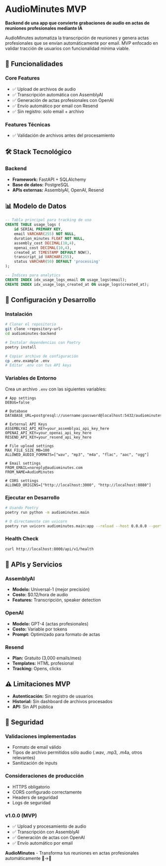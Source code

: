 # AudioMinutes MVP

**Backend de una app que convierte grabaciones de audio en actas de reuniones profesionales mediante IA**

AudioMinutes automatiza la transcripción de reuniones y genera actas profesionales que se envían automáticamente por email. MVP enfocado en validar tracción de usuarios con funcionalidad mínima viable.

## 🎯 Funcionalidades

### Core Features

- ✅ Upload de archivos de audio
- ✅ Transcripción automática con AssemblyAI
- ✅ Generación de actas profesionales con OpenAI
- ✅ Envío automático por email con Resend
- ✅ Sin registro: solo email + archivo

### Features Técnicas

- ✅ Validación de archivos antes del procesamiento

## 🛠️ Stack Tecnológico

### Backend

- **Framework:** FastAPI + SQLAlchemy
- **Base de datos:** PostgreSQL
- **APIs externas:** AssemblyAI, OpenAI, Resend

## 📊 Modelo de Datos

```sql
-- Tabla principal para tracking de uso
CREATE TABLE usage_logs (
    id SERIAL PRIMARY KEY,
    email VARCHAR(255) NOT NULL,
    duration_minutes FLOAT NOT NULL,
    assembly_cost DECIMAL(10,4),
    openai_cost DECIMAL(10,4),
    created_at TIMESTAMP DEFAULT NOW(),
    transcript_id VARCHAR(255),
    status VARCHAR(50) DEFAULT 'processing'
);

-- Índices para analytics
CREATE INDEX idx_usage_logs_email ON usage_logs(email);
CREATE INDEX idx_usage_logs_created_at ON usage_logs(created_at);
```

## 🚀 Configuración y Desarrollo

### Instalación

```bash
# Clonar el repositorio
git clone <repository-url>
cd audiominutes-backend

# Instalar dependencias con Poetry
poetry install

# Copiar archivo de configuración
cp .env.example .env
# Editar .env con tus API keys
```

### Variables de Entorno

Crea un archivo `.env` con las siguientes variables:

```env
# App settings
DEBUG=false

# Database
DATABASE_URL=postgresql://username:password@localhost:5432/audiominutes

# External API Keys
ASSEMBLYAI_API_KEY=your_assemblyai_api_key_here
OPENAI_API_KEY=your_openai_api_key_here
RESEND_API_KEY=your_resend_api_key_here

# File upload settings
MAX_FILE_SIZE_MB=100
ALLOWED_AUDIO_FORMATS=["wav", "mp3", "m4a", "flac", "aac", "ogg"]

# Email settings
FROM_EMAIL=noreply@audiominutes.com
FROM_NAME=AudioMinutes

# CORS settings
ALLOWED_ORIGINS=["http://localhost:3000", "http://localhost:8080"]
```

### Ejecutar en Desarrollo

```bash
# Usando Poetry
poetry run python -m audiominutes.main

# O directamente con uvicorn
poetry run uvicorn audiominutes.main:app --reload --host 0.0.0.0 --port 8000
```

### Health Check

```bash
curl http://localhost:8000/api/v1/health
```

## 🔧 APIs y Servicios

### AssemblyAI

- **Modelo:** Universal-1 (mejor precisión)
- **Costo:** $0.12/hora de audio
- **Features:** Transcripción, speaker detection

### OpenAI

- **Modelo:** GPT-4 (actas profesionales)
- **Costo:** Variable por tokens
- **Prompt:** Optimizado para formato de actas

### Resend

- **Plan:** Gratuito (3,000 emails/mes)
- **Templates:** HTML profesional
- **Tracking:** Opens, clicks

## ⚠️ Limitaciones MVP

- **Autenticación:** Sin registro de usuarios
- **Historial:** Sin dashboard de archivos procesados
- **API:** Sin API pública

## 🔐 Seguridad

### Validaciones implementadas

- Formato de email válido
- Tipos de archivo permitidos sólo audio (.wav, .mp3, .m4a, otros relevantes)
- Sanitización de inputs

### Consideraciones de producción

- HTTPS obligatorio
- CORS configurado correctamente
- Headers de seguridad
- Logs de seguridad

### v1.0.0 (MVP)

- ✅ Upload y procesamiento de audio
- ✅ Transcripción con AssemblyAI
- ✅ Generación de actas con OpenAI
- ✅ Envío automático por email

**AudioMinutes** - Transforma tus reuniones en actas profesionales automáticamente 🎤→📄
